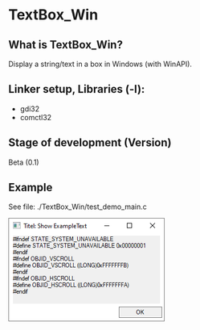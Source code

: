 # TextBox_Win

## What is TextBox_Win?
Display a string/text in a box in Windows (with WinAPI).

## Linker setup, Libraries (-l):
* gdi32
* comctl32

## Stage of development (Version)
Beta (0.1)

## Example
See file:
./TextBox_Win/test_demo_main.c

![TextBox_Example1](https://raw.githubusercontent.com/sasisusa/TextBox_Win/master/TextBox_Example1.PNG)
